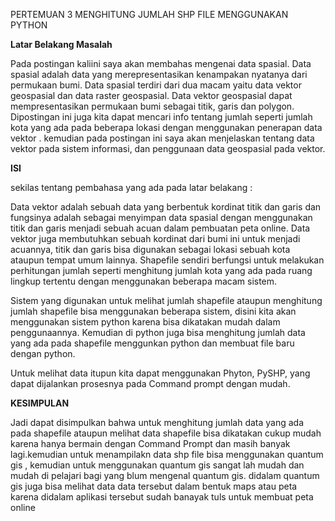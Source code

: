 

PERTEMUAN 3 MENGHITUNG JUMLAH SHP FILE MENGGUNAKAN PYTHON

**Latar Belakang Masalah**

Pada postingan kaliini saya akan  membahas mengenai data spasial. Data spasial adalah data yang merepresentasikan kenampakan nyatanya dari permukaan bumi. Data spasial terdiri dari dua macam yaitu data vektor geospasial dan data raster geospasial. Data vektor geospasial dapat mempresentasikan permukaan bumi sebagai titik, garis dan polygon. Dipostingan ini juga kita dapat mencari info tentang jumlah seperti jumlah kota yang ada pada beberapa lokasi dengan menggunakan penerapan data vektor . kemudian pada postingan ini saya akan menjelaskan tentang data vektor pada sistem informasi, dan  penggunaan data geospasial pada vektor.



**ISI**

sekilas tentang  pembahasa yang ada pada latar belakang :

Data vektor adalah sebuah data yang berbentuk kordinat titik dan garis dan fungsinya adalah sebagai menyimpan data spasial dengan menggunakan titik dan garis menjadi sebuah acuan dalam pembuatan peta online. Data vektor juga membutuhkan sebuah kordinat dari bumi ini untuk menjadi acuannya, titik dan garis bisa digunakan sebagai lokasi sebuah kota ataupun tempat umum lainnya. Shapefile sendiri berfungsi untuk melakukan perhitungan jumlah seperti menghitung jumlah kota yang ada pada ruang lingkup tertentu dengan menggunakan beberapa macam sistem.

Sistem yang digunakan untuk melihat jumlah shapefile ataupun menghitung jumlah shapefile bisa menggunakan beberapa sistem, disini kita akan menggunakan sistem python karena bisa dikatakan mudah dalam penggunaannya. Kemudian  di python juga bisa menghitung jumlah data yang ada pada shapefile menggunkan python  dan membuat file baru dengan python.

Untuk melihat data itupun kita dapat menggunakan Phyton, PySHP,  yang dapat dijalankan prosesnya pada Command prompt dengan mudah.

**KESIMPULAN**

Jadi dapat disimpulkan bahwa untuk menghitung jumlah data yang ada pada shapefile ataupun  melihat data shapefile bisa dikatakan cukup mudah karena hanya bermain dengan Command Prompt dan masih banyak lagi.kemudian untuk menampilakn data shp file bisa menggunakan quantum gis , kemudian untuk menggunakan quantum gis sangat lah mudah dan mudah di pelajari bagi yang blum mengenal quantum gis. didalam quantum gis juga bisa melihat data data tersebut  dalam bentuk maps atau peta karena didalam aplikasi tersebut sudah banayak tuls untuk membuat peta online

